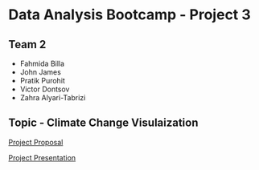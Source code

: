 # Data Analysis Bootcamp - Project 3  
## Team 2  
- Fahmida Billa  
- John James  
- Pratik Purohit  
- Victor Dontsov  
- Zahra Alyari-Tabrizi  

## Topic - Climate Change Visulaization  
[Project Proposal](Project-3-Proposal.pdf)


[Project Presentation](https://github.com/johnjamescad/Project-3/blob/main/Final-Climate-Change-Presentation-Project%203.pdf)
  
  
